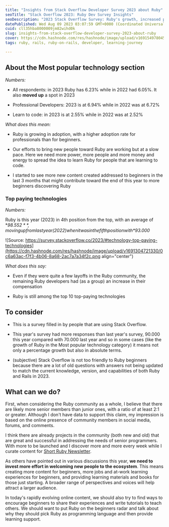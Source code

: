 ```yaml
---
title: "Insights from Stack Overflow Developer Survey 2023 about Ruby"
seoTitle: "Stack Overflow 2023: Ruby Dev Survey Insights"
seoDescription: "2023 Stack Overflow Survey: Ruby's growth, increased professional use, 4th highest-paid tech, beginner-friendly approaches"
datePublished: Wed Aug 09 2023 03:07:59 GMT+0000 (Coordinated Universal Time)
cuid: cll35hba8000009jm82wihd0k
slug: insights-from-stack-overflow-developer-survey-2023-about-ruby
cover: https://cdn.hashnode.com/res/hashnode/image/upload/v1691549780456/254f1a1a-f4cc-4d1b-9bb2-5bf6d9cb7cdf.png
tags: ruby, rails, ruby-on-rails, developer, learning-journey

---
```


## About the Most popular technology section

*Numbers:*

* All respondents: in 2023 Ruby has 6.23% while in 2022 had 6.05%. It also **moved up** a spot in 2023
    
* Professional Developers: 2023 is at 6.94% while in 2022 was at 6.72%
    
* Learn to code: in 2023 is at 2.55% while in 2022 was at 2.52%
    

*What does this mean:*

* Ruby is growing in adoption, with a higher adoption rate for professionals than for beginners.
    
* Our efforts to bring new people toward Ruby are working but at a slow pace. Here we need more power, more people and more money and energy to spread the idea to learn Ruby for people that are learning to code.
    
* I started to see more new content created addressed to beginners in the last 3 months that might contribute toward the end of this year to more beginners discovering Ruby
    

### Top paying technologies

*Numbers:*

Ruby is this year (2023) in 4th position from the top, with an average of **$98.552**, moving up from last year (2022) when it was in the fifth position with *$93.000*

![Source: https://survey.stackoverflow.co/2023/#technology-top-paying-technologies](https://cdn.hashnode.com/res/hashnode/image/upload/v1691304721330/0c6a63ac-f7f3-4b06-8a68-2ac7a7a34f2c.png align="center")

*What does this say:*

* Even if they were quite a few layoffs in the Ruby community, the remaining Ruby developers had (as a group) an increase in their compensation
    
* Ruby is still among the top 10 top-paying technologies
    

## To consider

* This is a survey filled in by people that are using Stack Overflow.
    
* This year's survey had more responses than last year's survey, 90.000 this year compared with 70.000 last year and so in some cases (like the growth of Ruby in the Most popular technology category) it means not only a percentage growth but also in absolute terms.
    
* (subjective) Stack Overflow is not too friendly to Ruby beginners because there are a lot of old questions with answers not being updated to match the current knowledge, version, and capabilities of both Ruby and Rails in 2023.
    

## What can we do?

First, when considering the Ruby community as a whole, I believe that there are likely more senior members than junior ones, with a ratio of at least 2:1 or greater. Although I don't have data to support this claim, my impression is based on the online presence of community members in social media, forums, and comments.

I think there are already projects in the community (both new and old) that are great and successful in addressing the needs of senior programmers. With more to be launched and I discover more and more every week while I curate content for [Short Ruby Newsletter](https://newsletter.shortruby.com).

As others have pointed out in various discussions this year, **we need to invest more effort in welcoming new people to the ecosystem**. This means creating more content for beginners, more jobs and at-work learning experiences for beginners, and providing learning materials and books for those just starting. A broader range of perspectives and voices will help attract a larger audience.

In today's rapidly evolving online content, we should also try to find ways to encourage beginners to share their experiences and write tutorials to teach others. We should want to put Ruby on the beginners radar and talk about why they should pick Ruby as programming language and then provide learning support.